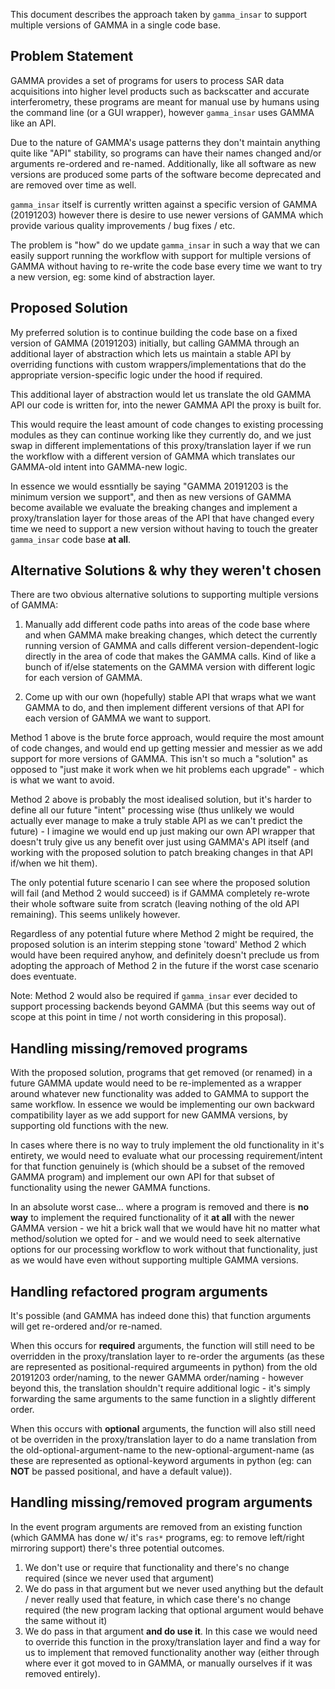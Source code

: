 This document describes the approach taken by `gamma_insar` to support multiple versions of GAMMA in a single code base.


## Problem Statement ##

GAMMA provides a set of programs for users to process SAR data acquisitions into higher level products such as backscatter and accurate interferometry, these programs are meant for manual use by humans using the command line (or a GUI wrapper), however `gamma_insar` uses GAMMA like an API.

Due to the nature of GAMMA's usage patterns they don't maintain anything quite like "API" stability, so programs can have their names changed and/or arguments re-ordered and re-named.  Additionally, like all software as new versions are produced some parts of the software become deprecated and are removed over time as well.

`gamma_insar` itself is currently written against a specific version of GAMMA (20191203) however there is desire to use newer versions of GAMMA which provide various quality improvements / bug fixes / etc.

The problem is "how" do we update `gamma_insar` in such a way that we can easily support running the workflow with support for multiple versions of GAMMA without having to re-write the code base every time we want to try a new version, eg: some kind of abstraction layer.

## Proposed Solution ##

My preferred solution is to continue building the code base on a fixed version of GAMMA (20191203) initially, but calling GAMMA through an additional layer of abstraction which lets us maintain a stable API by overriding functions with custom wrappers/implementations that do the appropriate version-specific logic under the hood if required.

This additional layer of abstraction would let us translate the old GAMMA API our code is written for, into the newer GAMMA API the proxy is built for.

This would require the least amount of code changes to existing processing modules as they can continue working like they currently do, and we just swap in different implementations of this proxy/translation layer if we run the workflow with a different version of GAMMA which translates our GAMMA-old intent into GAMMA-new logic.

In essence we would essntially be saying "GAMMA 20191203 is the minimum version we support", and then as new versions of GAMMA become available we evaluate the breaking changes and implement a proxy/translation layer for those areas of the API that have changed every time we need to support a new version without having to touch the greater `gamma_insar` code base **at all**.

## Alternative Solutions & why they weren't chosen ##

There are two obvious alternative solutions to supporting multiple versions of GAMMA:

1. Manually add different code paths into areas of the code base where and when GAMMA make breaking changes, which detect the currently running version of GAMMA and calls different version-dependent-logic directly in the area of code that makes the GAMMA calls.  Kind of like a bunch of if/else statements on the GAMMA version with different logic for each version of GAMMA.

2. Come up with our own (hopefully) stable API that wraps what we want GAMMA to do, and then implement different versions of that API for each version of GAMMA we want to support.


Method 1 above is the brute force approach, would require the most amount of code changes, and would end up getting messier and messier as we add support for more versions of GAMMA.  This isn't so much a "solution" as opposed to "just make it work when we hit problems each upgrade" - which is what we want to avoid.

Method 2 above is probably the most idealised solution, but it's harder to define all our future "intent" processing wise (thus unlikely we would actually ever manage to make a truly stable API as we can't predict the future) - I imagine we would end up just making our own API wrapper that doesn't truly give us any benefit over just using GAMMA's API itself (and working with the proposed solution to patch breaking changes in that API if/when we hit them).

The only potential future scenario I can see where the proposed solution will fail (and Method 2 would succeed) is if GAMMA completely re-wrote their whole software suite from scratch (leaving nothing of the old API remaining).  This seems unlikely however.

Regardless of any potential future where Method 2 might be required, the proposed solution is an interim stepping stone 'toward' Method 2 which would have been required anyhow, and definitely doesn't preclude us from adopting the approach of Method 2 in the future if the worst case scenario does eventuate.

Note: Method 2 would also be required if `gamma_insar` ever decided to support processing backends beyond GAMMA (but this seems way out of scope at this point in time / not worth considering in this proposal).

## Handling missing/removed programs ##

With the proposed solution, programs that get removed (or renamed) in a future GAMMA update would need to be re-implemented as a wrapper around whatever new functionality was added to GAMMA to support the same workflow.  In essence we would be implementing our own backward compatibility layer as we add support for new GAMMA versions, by supporting old functions with the new.

In cases where there is no way to truly implement the old functionality in it's entirety, we would need to evaluate what our processing requirement/intent for that function genuinely is (which should be a subset of the removed GAMMA program) and implement our own API for that subset of functionality using the newer GAMMA functions.

In an absolute worst case... where a program is removed and there is **no way** to implement the required functionality of it **at all** with the newer GAMMA version - we hit a brick wall that we would have hit no matter what method/solution we opted for - and we would need to seek alternative options for our processing workflow to work without that functionality, just as we would have even without supporting multiple GAMMA versions.

## Handling refactored program arguments ##

It's possible (and GAMMA has indeed done this) that function arguments will get re-ordered and/or re-named.

When this occurs for **required** arguments, the function will still need to be overridden in the proxy/translation layer to re-order the arguments (as these are represented as positional-required argumeents in python) from the old 20191203 order/naming, to the newer GAMMA order/naming - however beyond this, the translation shouldn't require additional logic - it's simply forwarding the same arguments to the same function in a slightly different order.

When this occurs with **optional** arguments, the function will also still need ot be overriden in the proxy/translation layer to do a name translation from the old-optional-argument-name to the new-optional-argument-name (as these are represented as optional-keyword arguments in python (eg: can **NOT** be passed positional, and have a default value)).

## Handling missing/removed program arguments ##

In the event program arguments are removed from an existing function (which GAMMA has done w/ it's `ras*` programs, eg: to remove left/right mirroring support) there's three potential outcomes.

1. We don't use or require that functionality and there's no change required (since we never used that argument)
2. We do pass in that argument but we never used anything but the default / never really used that feature, in which case there's no change required (the new program lacking that optional argument would behave the same without it)
3. We do pass in that argument **and do use it**.  In this case we would need to override this function in the proxy/translation layer and find a way for us to implement that removed functionality another way (either through where ever it got moved to in GAMMA, or manually ourselves if it was removed entirely).
